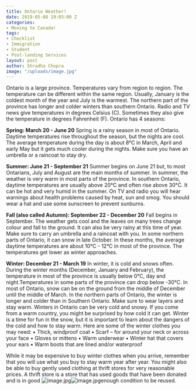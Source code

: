 ```yaml
---
title: Ontario Weather!
date: 2019-05-08 19:03:00 Z
categories:
- Moving to Canada!
tags:
- Checklist
- Immigration
- Student
- Post-landing Services
layout: post
author: Shradha Chopra
image: "/uploads/image.jpg"
---
```


Ontario is a large province. Temperatures vary from region to region. The temperature can be different within the same region. Usually, January is the coldest month of the year and July is the warmest. The northern part of the province has longer and colder winters than southern Ontario. Radio and TV news give temperatures in degrees Celsius (C). Sometimes they also give the temperature in degrees Fahrenheit (F).
Ontario has 4 seasons:

**Spring: March 20 - June 20**
Spring is a rainy season in most of Ontario. Daytime temperatures rise throughout the season, but the nights are cool. The average temperature during the day is about 8°C in March, April and early May but it gets much cooler during the nights. Make sure you have an umbrella or a raincoat to stay dry.

**Summer: June 21 - September 21**
Summer begins on June 21 but, to most Ontarians, July and August are the main months of summer. In summer, the weather is very warm in most parts of the province. In southern Ontario, daytime temperatures are usually above 20°C and often rise above 30°C. It can be hot and very humid in the summer. On TV and radio you will hear warnings about health problems caused by heat, sun and smog. You should wear a hat and use some sunscreen to prevent sunburns.

**Fall (also called Autumn): September 22 - December 20**
Fall begins in September. The weather gets cool and the leaves on many trees change colour and fall to the ground. It can also be very rainy at this time of year. Make sure to carry an umbrella and a raincoat with you. In some northern parts of Ontario, it can snow in late October. In these months, the average daytime temperatures are about 10°C - 12°C in most of the province. The temperatures get lower as winter approaches.

**Winter: December 21 - March 19**
In winter, it is cold and snows often. During the winter months (December, January and February), the temperature in most of the province is usually below 0°C, day and night.Temperatures in some parts of the province can drop below -30°C. In most of Ontario, snow can be on the ground from the middle of December until the middle of March. In the northern parts of Ontario, the winter is longer and colder than in Southern Ontario. Make sure to wear layers and stay warm. Winters in Ontario can be very cold and snowy. If you come from a warm country, you might be surprised by how cold it can get. Winter is a time for fun in the snow, but it is important to learn about the dangers of the cold and how to stay warm. Here are some of the winter clothes you may need:
• Thick, windproof coat
• Scarf – for around your neck or across your face
• Gloves or mittens
• Warm underwear
• Winter hat that covers your ears
• Warm boots that are lined and/or waterproof

While it may be expensive to buy winter clothes when you arrive, remember that you will use what you buy to stay warm year after year.
You might also be able to buy gently used clothing at thrift stores for very reasonable prices. A thrift store is a store that has used goods that have been donated and is in good ![image.jpg](/uploads/image.jpg)![image.jpg](/uploads/image.jpg)enough condition to be reused.
